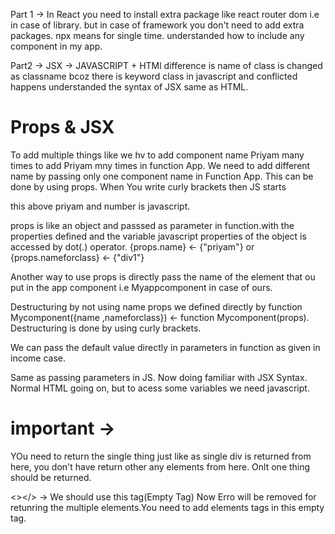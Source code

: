 Part 1 ->
In React you need to install extra package like react router dom i.e in case of library. but in case of framework you don't need to add extra packages.
npx means for single time.
understanded how to include any component in my app.

Part2 ->
JSX -> JAVASCRIPT + HTMl
difference is name of class is changed as classname bcoz there is keyword class in javascript and conflicted happens
understanded the syntax of JSX same as HTML.

# Props & JSX
To add multiple things like we hv to add component name Priyam many times to add Priyam mny times in function App.
We need to add different name by passing only one component name in Function App. This can be done by using props.
When You write curly brackets then JS starts 
<div name = {"Priyam"} number = {23} ></div>
this above priyam and number is javascript.

props is like an object and passsed as parameter in function.with the properties defined and the variable javascript properties of the object is accessed by dot(.) operator.
{props.name} <- {"priyam"} or {props.nameforclass} <- {"div1"}
 
Another way to use props is directly pass the name of the element that ou put in the app component i.e Myappcomponent in case of ours.

Destructuring by not using name props we defined directly by function Mycomponent({name ,nameforclass}) <- function Mycomponent(props). Destructuring is done by using curly brackets.

We can pass the default value directly in parameters in function as given in income case.

Same as passing parameters in JS. Now doing familiar with JSX Syntax.
Normal HTML going on, but to acess some variables we need javascript.

# important -> 
YOu need to return the single thing just like as single div is returned from here, you don't have return other any elements from here. Onlt one thing should be returned.

<></> -> We should use this tag(Empty Tag) Now Erro will be removed for retunring the multiple elements.You need to add elements tags in this empty tag.


